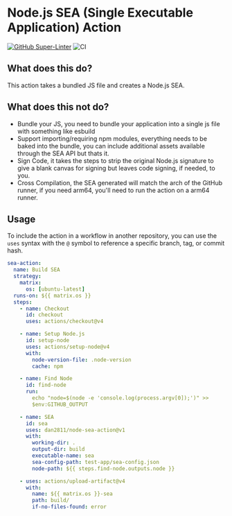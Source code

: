 # Node.js SEA (Single Executable Application) Action

[![GitHub Super-Linter](https://github.com/bryopsida/node-sea-action/actions/workflows/linter.yml/badge.svg)](https://github.com/super-linter/super-linter)
![CI](https://github.com/bryopsida/node-sea-action/actions/workflows/ci.yml/badge.svg)

## What does this do?

This action takes a bundled JS file and creates a Node.js SEA.

## What does this not do?

- Bundle your JS, you need to bundle your application into a single js file with
  something like esbuild
- Support importing/requiring npm modules, everything needs to be baked into the
  bundle, you can include additional assets available through the SEA API but
  thats it.
- Sign Code, it takes the steps to strip the original Node.js signature to give
  a blank canvas for signing but leaves code signing, if needed, to you.
- Cross Compilation, the SEA generated will match the arch of the GitHub runner,
  if you need arm64, you'll need to run the action on a arm64 runner.

## Usage

To include the action in a workflow in another repository, you can use the
`uses` syntax with the `@` symbol to reference a specific branch, tag, or commit
hash.

```yaml
sea-action:
  name: Build SEA
  strategy:
    matrix:
      os: [ubuntu-latest]
  runs-on: ${{ matrix.os }}
  steps:
    - name: Checkout
      id: checkout
      uses: actions/checkout@v4

    - name: Setup Node.js
      id: setup-node
      uses: actions/setup-node@v4
      with:
        node-version-file: .node-version
        cache: npm

    - name: Find Node
      id: find-node
      run:
        echo "node=$(node -e 'console.log(process.argv[0]);')" >>
        $env:GITHUB_OUTPUT

    - name: SEA
      id: sea
      uses: dan2811/node-sea-action@v1
      with:
        working-dir: .
        output-dir: build
        executable-name: sea
        sea-config-path: test-app/sea-config.json
        node-path: ${{ steps.find-node.outputs.node }}

    - uses: actions/upload-artifact@v4
      with:
        name: ${{ matrix.os }}-sea
        path: build/
        if-no-files-found: error
```
